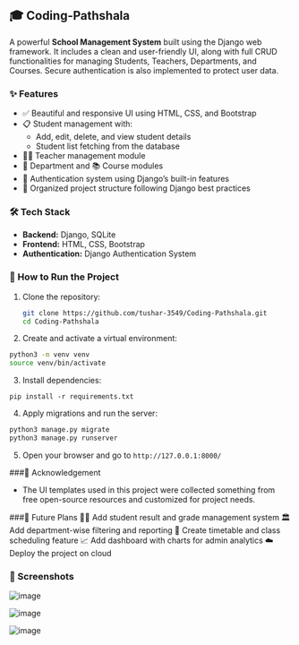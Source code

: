 ## 🎓 Coding-Pathshala

A powerful **School Management System** built using the Django web framework. It includes a clean and user-friendly UI, along with full CRUD functionalities for managing Students, Teachers, Departments, and Courses. Secure authentication is also implemented to protect user data.

### ✨ Features

- ✅ Beautiful and responsive UI using HTML, CSS, and Bootstrap
- 📋 Student management with:
  - Add, edit, delete, and view student details
  - Student list fetching from the database
- 👨‍🏫 Teacher management module
- 🏢 Department and 📚 Course modules
- 🔐 Authentication system using Django’s built-in features
- 📂 Organized project structure following Django best practices

### 🛠️ Tech Stack

- **Backend:** Django, SQLite
- **Frontend:** HTML, CSS, Bootstrap
- **Authentication:** Django Authentication System

### 🚀 How to Run the Project

1. Clone the repository:
   ```bash
   git clone https://github.com/tushar-3549/Coding-Pathshala.git
   cd Coding-Pathshala
   ```

2. Create and activate a virtual environment:
  ```bash
  python3 -m venv venv
  source venv/bin/activate
  ```

3. Install dependencies:

  `pip install -r requirements.txt`

4. Apply migrations and run the server:
  ```bash
  python3 manage.py migrate
  python3 manage.py runserver
  ```

5. Open your browser and go to `http://127.0.0.1:8000/`

###🙏 Acknowledgement

- The UI templates used in this project were collected something from free open-source resources and customized for project needs.

###🔮 Future Plans
  🧑‍🎓 Add student result and grade management system
  🏛️ Add department-wise filtering and reporting
  📅 Create timetable and class scheduling feature
  📈 Add dashboard with charts for admin analytics
  ☁️ Deploy the project on cloud

### 📸 Screenshots
![image](https://github.com/user-attachments/assets/8d0b7fd3-4f76-472e-a353-65beab4e8ef5)

![image](https://github.com/user-attachments/assets/8033c769-2392-454e-9d59-105e7c8ea97e)

![image](https://github.com/user-attachments/assets/274a4ccf-ffd4-44a0-bba3-9fdb69106d0a)
